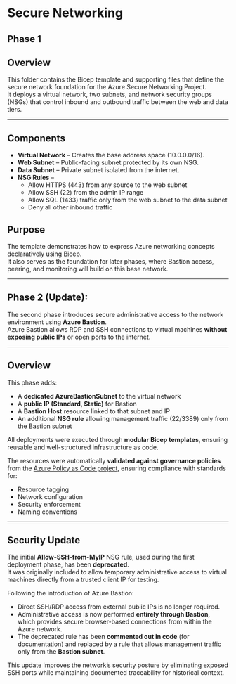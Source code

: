 # Secure Networking 

## Phase 1
## Overview
This folder contains the Bicep template and supporting files that define the secure network foundation for the Azure Secure Networking Project.  
It deploys a virtual network, two subnets, and network security groups (NSGs) that control inbound and outbound traffic between the web and data tiers.

---

## Components
- **Virtual Network** – Creates the base address space (10.0.0.0/16).  
- **Web Subnet** – Public-facing subnet protected by its own NSG.  
- **Data Subnet** – Private subnet isolated from the internet.  
- **NSG Rules** –  
  - Allow HTTPS (443) from any source to the web subnet  
  - Allow SSH (22) from the admin IP range  
  - Allow SQL (1433) traffic only from the web subnet to the data subnet  
  - Deny all other inbound traffic  

## Purpose
The template demonstrates how to express Azure networking concepts declaratively using Bicep.  
It also serves as the foundation for later phases, where Bastion access, peering, and monitoring will build on this base network.

---

## Phase 2 (Update):

The second phase introduces secure administrative access to the network environment using **Azure Bastion**.  
Azure Bastion allows RDP and SSH connections to virtual machines **without exposing public IPs** or open ports to the internet.  

---

## Overview

This phase adds:
- A **dedicated AzureBastionSubnet** to the virtual network  
- A **public IP (Standard, Static)** for Bastion  
- A **Bastion Host** resource linked to that subnet and IP  
- An additional **NSG rule** allowing management traffic (22/3389) only from the Bastion subnet

All deployments were executed through **modular Bicep templates**, ensuring reusable and well-structured infrastructure as code.  

The resources were automatically **validated against governance policies** from the [Azure Policy as Code project](https://github.com/kebireri/azure-bicep/tree/main/policyAsCode/groupPolicy), ensuring compliance with standards for:
- Resource tagging  
- Network configuration  
- Security enforcement  
- Naming conventions  

---

## Security Update

The initial **Allow-SSH-from-MyIP** NSG rule, used during the first deployment phase, has been **deprecated**.  
It was originally included to allow temporary administrative access to virtual machines directly from a trusted client IP for testing.  

Following the introduction of Azure Bastion:
- Direct SSH/RDP access from external public IPs is no longer required.  
- Administrative access is now performed **entirely through Bastion**, which provides secure browser-based connections from within the Azure network.  
- The deprecated rule has been **commented out in code** (for documentation) and replaced by a rule that allows management traffic only from the **Bastion subnet**.  

This update improves the network’s security posture by eliminating exposed SSH ports while maintaining documented traceability for historical context.